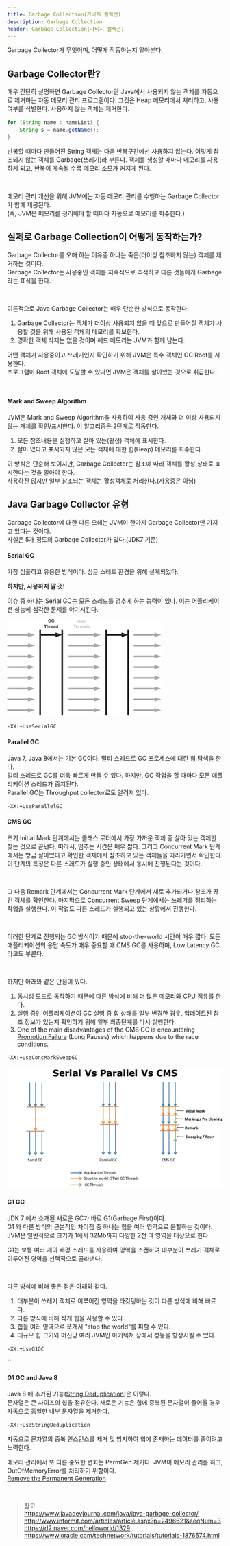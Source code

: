 ```yaml
---
title: Garbage Collection(가비지 컬렉션)
description: Garbage Collection
header: Garbage Collection(가비지 컬렉션)
---
```


Garbage Collector가 무엇이며, 어떻게 작동하는지 알아본다.

## Garbage Collector란?

매우 간단히 설명하면 Garbage Collector란 Java에서 사용되지 않는 객체를 자동으로 제거하는 자동 메모리 관리 프로그램이다.
그것은 Heap 메모리에서 처리하고, 사용여부를 식별한다. 사용하지 않는 객체는 제거한다.

```java
for (String name : nameList) {
    String s = name.getName();
}
```

반복할 때마다 만들어진 String 객체는 다음 반복구간에선 사용하지 않는다. 이렇게 참조되지 않는 객체를 Garbage(쓰레기)라 부른다. 
객체를 생성할 때마다 메모리를 사용하게 되고, 반복이 계속될 수록 메모리 소모가 커지게 된다.

<br/>

메모리 관리 개선을 위해 JVM에는 자동 메모리 관리를 수행하는 Garbage Collector가 함께 제공된다.<br/>
(즉, JVM은 메모리를 정리해야 할 때마다 자동으로 메모리를 회수한다.)


## 실제로 Garbage Collection이 어떻게 동작하는가?

Garbage Collector를 오해 하는 이유중 하나는 죽은(더이상 참조하지 않는) 객체를 제거하는 것이다.<br/>
Garbage Collector는 사용중인 객체를 지속적으로 추적하고 다른 것들에게 Garbage라는 표식을 한다.

<br/>

이론적으로 Java Garbage Collector는 매우 단순한 방식으로 동작한다.

1. Garbage Collector는 객체가 더이상 사용되지 않을 때 앞으로 만들어질 객체가 사용할 것을 위해 사용된 객체의 메모리를 확보한다.
2. 명확한 객체 삭제는 없을 것이며 헤드 메모리는 JVM과 함께 남는다.

어떤 객체가 사용중이고 쓰레기인지 확인하기 위해 JVM은 특수 객체인 GC Root를 사용한다.<br/>
프로그램이 Root 객체에 도달할 수 있다면 JVM은 객체를 살아있는 것으로 취급한다.

<br/>

#### Mark and Sweep Algorithm

JVM은 Mark and Sweep Algorithm을 사용하여 사용 중인 개체와 더 이상 사용되지 않는 개체를 확인/표시한다. 이 알고리즘은 2단계로 작동한다.

1. 모든 참조내용을 실행하고 살아 있는(활성) 객체에 표시한다.
2. 살아 있다고 표시되지 않은 모든 객체에 대한 힙(Heap) 메모리를 회수한다.

이 방식은 단순해 보이지만, Garbage Collector는 참조에 따라 객체를 활성 상태로 표시한다는 것을 알아야 한다.<br/>
사용하진 않지만 일부 참조되는 객체는 활성객체로 처리한다.(사용중은 아님)


## Java Garbage Collector 유형

Garbage Collector에 대한 다른 오해는 JVM이 한가지 Garbage Collector만 가지고 있다는 것이다.<br/>
사실은 5개 정도의 Garbage Collector가 있다.(JDK7 기준)<br/>

#### Serial GC

가장 심플하고 유용한 방식이다. 싱글 스레드 환경을 위해 설계되었다.<br/>

**하지만, 사용하지 말 것!**

이슈 중 하나는 Serial GC는 모든 스레드를 멈추게 하는 능력이 있다. 이는 어플리케이션 성능에 심각한 문제를 야기시킨다.

![Serial GC](/img/garbage-collection/serial-gc.jpg)

```bash
-XX:+UseSerialGC
``` 

#### Parallel GC

Java 7, Java 8에서는 기본 GC이다. 멀티 스레드로 GC 프로세스에 대한 힙 탐색을 한다.<br/>
멀티 스레드로 GC를 더욱 빠르게 만들 수 있다. 하지만, GC 작업을 할 때마다 모든 애플리케이션 스레드가 중지된다.<br/>
Parallel GC는 Throughput collector로도 알려져 있다.<br/>

```bash
-XX:+UseParallelGC
``` 

#### CMS GC

초기 Initial Mark 단계에서는 클래스 로더에서 가장 가까운 객체 중 살아 있는 객체만 찾는 것으로 끝낸다. 
따라서, 멈추는 시간은 매우 짧다. 그리고 Concurrent Mark 단계에서는 방금 살아있다고 확인한 객체에서 참조하고 있는 객체들을 따라가면서 확인한다. 
이 단계의 특징은 다른 스레드가 실행 중인 상태에서 동시에 진행된다는 것이다.

<br/>

그 다음 Remark 단계에서는 Concurrent Mark 단계에서 새로 추가되거나 참조가 끊긴 객체를 확인한다. 
마지막으로 Concurrent Sweep 단계에서는 쓰레기를 정리하는 작업을 실행한다. 
이 작업도 다른 스레드가 실행되고 있는 상황에서 진행한다.

<br/>

이러한 단계로 진행되는 GC 방식이기 때문에 stop-the-world 시간이 매우 짧다. 
모든 애플리케이션의 응답 속도가 매우 중요할 때 CMS GC를 사용하며, Low Latency GC라고도 부른다.  

<br/>

하지만 아래와 같은 단점이 있다.

1. 동시성 모드로 동작하기 때문에 다른 방식에 비해 더 많은 메모리와 CPU 점유를 한다.
2. 실행 중인 어플리케이션이 GC 실행 중 힙 상태를 일부 변경한 경우, 업데이트된 참조 정보가 있는지 확인하기 위해 일부 최종단계를 다시 실행한다.
3.  One of the main disadvantages of the CMS GC is encountering [Promotion Failure](https://blogs.oracle.com/poonam/troubleshooting-long-gc-pauses) (Long Pauses) which happens due to the race conditions.

```bash
-XX:+UseConcMarkSweepGC
``` 

![Comparison](/img/garbage-collection/compare-gc.jpg)

#### G1 GC

JDK 7 에서 소개된 새로운 GC가 바로 G1(Garbage First)이다.<br/>
G1 와 다른 방식의 근본적인 차이점 중 하나는 힙을 여러 영역으로 분할하는 것이다.
JVM은 일반적으로 크기가 1에서 32Mb까지 다양한 2천 여 영역을 대상으로 한다.<br/>

G1는 보통 여러 개의 배경 스레드를 사용하여 영역을 스캔하여 대부분이 쓰레기 객체로 이루어진 영역을 선택적으로 골라낸다.

<br/>

다른 방식에 비해 좋은 점은 아래와 같다.

1. 대부분이 쓰레기 객체로 이루어진 영역을 타깃팅하는 것이 다른 방식에 비해 빠르다.
2. 다른 방식에 비해 작게 힙을 사용할 수 있다.
3. 힙을 여러 영역으로 쪼개서 "stop the world"를 피할 수 있다.
4. 대규모 힙 크기와 머신당 여러 JVM인 아키텍쳐 상에서 성능을 향상시킬 수 있다.


```bash
-XX:+UseG1GC
```  

``

#### G1 GC and Java 8

Java 8 에 추가된 기능([String Deduplication](http://openjdk.java.net/jeps/192))은 이렇다.<br/>
문자열은 큰 사이즈의 힙을 점유한다. 새로운 기능은 힙에 중복된 문자열이 들어올 경우 자동으로 동일한 내부 문자열을 제거한다.

```bash
-XX:+UseStringDeduplication
```

자동으로 문자열의 중복 인스턴스를 제거 및 방지하여 힙에 존재하는 데이터를 줄이려고 노력한다.

메모리 관리에서 또 다른 중요한 변화는 PermGen 제거다. JVM이 메모리 관리를 하고, OutOfMemoryError를 처리하기 위함이다.<br/>
[Remove the Permanent Generation](http://openjdk.java.net/jeps/122)

<br/>

> 참고<br/>
> https://www.javadevjournal.com/java/java-garbage-collector/
> http://www.informit.com/articles/article.aspx?p=2496621&seqNum=3
> https://d2.naver.com/helloworld/1329
> https://www.oracle.com/technetwork/tutorials/tutorials-1876574.html